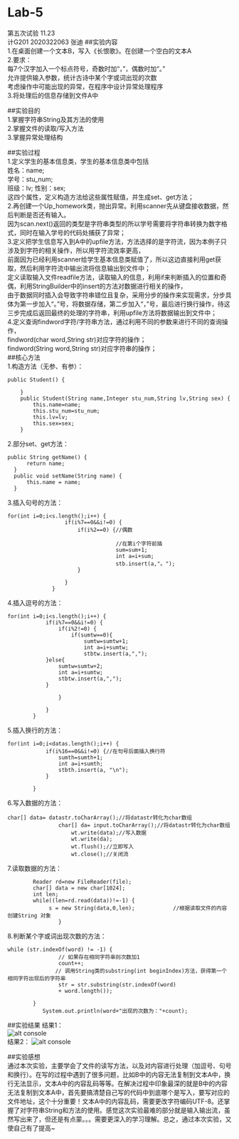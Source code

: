 # Lab-5
第五次试验 11.23  
计G201 2020322063 张迪
##实验内容  
1.在桌面创建一个文本B，写入《长恨歌》。在创建一个空白的文本A  
2.要求：  
每7个汉字加入一个标点符号，奇数时加“，”，偶数时加“。”  
允许提供输入参数，统计古诗中某个字或词出现的次数  
考虑操作中可能出现的异常，在程序中设计异常处理程序  
3.将处理后的信息存储到文件A中  

##实验目的  
1.掌握字符串String及其方法的使用  
2.掌握文件的读取/写入方法  
3.掌握异常处理结构

##实验过程  
1.定义学生的基本信息类，学生的基本信息类中包括  
姓名：name;  
学号：stu_num;  
班级：lv; 
性别：sex;   
这四个属性，定义构造方法给这些属性赋值，并生成set、get方法；    
2.再创建一个Up_homework类，抛出异常。利用scanner先从键盘接收数据，然后判断是否还有输入。  
因为scan.next()返回的类型是字符串类型的所以学号需要将字符串转换为数字格式，同时在输入学号的代码处捕获了异常；    
3.定义把学生信息写入到A中的upfile方法，方法选择的是字符流，因为本例子只涉及到字符的相关操作，所以用字符流效率更高，   
前面因为已经利用scanner给学生基本信息类赋值了，所以这边直接利用get获取，然后利用字符流中输出流将信息输出到文件中；  
定义读取输入文件readfile方法，读取输入的信息，利用if来判断插入的位置和奇偶，利用StringBuilder中的insert的方法对数据进行相关的操作，  
由于数据同时插入会导致字符串错位且复杂，采用分步的操作来实现需求，分步具体为第一步加入“。”号，将数据存储，第二步加入“，”号，最后进行换行操作，待这三步完成后返回最终的处理的字符串，利用upfile方法将数据输出到文件中；  
4.定义查询findword字符/字符串方法，通过利用不同的参数来进行不同的查询操作，  
findword(char word,String str)对应字符的操作；  
findword(String word,String str)对应字符串的操作；  
##核心方法  
1.构造方法（无参、有参）：  
```
public Student() {
		
	}
	public Student(String name,Integer stu_num,String lv,String sex) {
		this.name=name;
		this.stu_num=stu_num;
		this.lv=lv;
		this.sex=sex;
	}
  ```
  2.部分set、get方法：  
  ```
  public String getName() {
		return name;
	}
	public void setName(String name) {
		this.name = name;
	}
  ```
  3.插入句号的方法：
  ```
  for(int i=0;i<s.length();i++) {
					if(i%7==0&&i!=0) {
						if(i%2==0) {//偶数
								
						        	//在第i个字符前插
									sum=sum+1;
									int a=i+sum;
									stb.insert(a,"。");
						}

					}
				}
```
4.插入逗号的方法：
```
for(int i=0;i<s.length();i++) {
			if(i%7==0&&i!=0) {
				if(i%2!=0) {
					if(sumtw==0){
						sumtw=sumtw+1;
						int a=i+sumtw;
						stbtw.insert(a,",");
			}else{
				sumtw=sumtw+2;
				int a=i+sumtw;
				stbtw.insert(a,",");
			}
								
				}

			}
		}
```
5.插入换行的方法：
```
for(int i=0;i<datas.length();i++) {
			if(i%16==0&&i!=0) {//在句号后面插入换行符
				sumth=sumth+1;
				int a=i+sumth;
				stbth.insert(a, "\n");
			}

		}
```
6.写入数据的方法：
```
char[] data= datastr.toCharArray();//将datastr转化为char数组
	   	      	char[] da= input.toCharArray();//将datastr转化为char数组
	   	       		wt.write(data);//写入数据
	   	       		wt.write(da);
	   	       		wt.flush();//立即写入
	   	       		wt.close();//关闭流
```
7.读取数据的方法：
```
		Reader rd=new FileReader(file);
		char[] data = new char[1024];
		int len;
		while((len=rd.read(data))!=-1) {
			 s = new String(data,0,len);			//根据读取文件的内容创建String 对象
				}
```
8.判断某个字或词出现次数的方法：
```
while (str.indexOf(word) != -1) {
	            // 如果存在相同字符串则次数加1
	            count++;
	           // 调用String类的substring(int beginIndex)方法，获得第一个相同字符出现后的字符串
	            str = str.substring(str.indexOf(word)
	            + word.length());
	
		}
	       System.out.println(word+"出现的次数为："+count);
```

##实验结果
结果1：  
![alt console](https://m.qpic.cn/psc?/V50ini880vFPiW2LYxFK2RoQRD3UEErn/bqQfVz5yrrGYSXMvKr.cqViWeg6HBQ*TGdsH1ziwaDQ4z5Ce*wTUT5c3E5*sEUoEBgHQUFsqpXjLTISkJdCXA52nQn6r7PqZxLLGn6H.ppc!/b&bo=qgJSAQAAAAADB9k!&rf=viewer_4)  
结果2：
![alt console](https://m.qpic.cn/psc?/V50ini880vFPiW2LYxFK2RoQRD3UEErn/bqQfVz5yrrGYSXMvKr.cqe1ChMD7qqdE8uqjio9kJdw1ubKXfReOHosKAuiTCr1meRCnQ9d6*.smy8orGNlvZd*FPry0Zr8o4LkNEpyKoUA!/b&bo=owasAwAAAAABByo!&rf=viewer_4)

##实验感想  
通过本次实验，主要学会了文件的读写方法，以及对内容进行处理（加逗号、句号和换行）。在写的过程中遇到了很多问题，比如B中的内容无法复制到文本A中，换行无法显示，文本A中的内容乱码等等。在解决过程中印象最深的就是B中的内容无法复制到文本A中，首先要搞清楚自己写的代码中到底哪个是写入，要写对应的文件地址，这个十分重要！文本A中的内容乱码，需要更改字符编码UTF-8。还掌握了对字符串String和方法的使用。感觉这次实验最难的部分就是输入输出流，虽然写出来了，但还是有点蒙。。。需要更深入的学习理解。总之，通过本次实验，又使自己有了提高~
